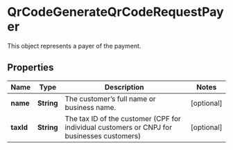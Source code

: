 

# QrCodeGenerateQrCodeRequestPayer

This object represents a payer of the payment.

## Properties

| Name | Type | Description | Notes |
|------------ | ------------- | ------------- | -------------|
|**name** | **String** | The customer’s full name or business name. |  [optional] |
|**taxId** | **String** | The tax ID of the customer (CPF for individual customers or CNPJ for businesses customers) |  [optional] |



